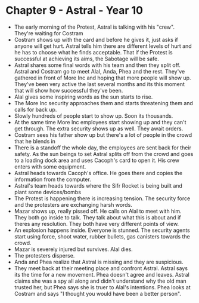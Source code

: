 # Chapter 9 - Astral - Year 10

- The early morning of the Protest, Astral is talking with his "crew". They're waiting for Costram
- Costram shows up with the card and before he gives it, just asks if anyone will get hurt. Astral tells him there are different levels of hurt and he has to choose what he finds acceptable. That if the Protest is successful at achieving its aims, the Sabotage will be safe.
- Astral shares some final words with his team and then they split off. Astral and Costram go to meet Alal, Anda, Phea and the rest. They've gathered in front of More Inc and hoping that more people will show up. They've been very active the last several months and its this moment that will show how successful they've been.
- Alal gives some inspiring words as the sun starts to rise.
- The More Inc security approaches them and starts threatening them and calls for back up.
- Slowly hundreds of people start to show up. Soon its thousands.
- At the same time More Inc employees start showing up and they can't get through. The extra security shows up as well. They await orders.
- Costram sees his father show up but there's a lot of people in the crowd that he blends in
- There is a standoff the whole day, the employees are sent back for their safety. As the sun beings to set Astral splits off from the crowd and goes to a loading dock area and uses Cacoph's card to open it. His crew enters with some equipment. 
- Astral heads towards Cacoph's office. He goes there and copies the information from the computer. 
- Astral's team heads towards where the Sifr Rocket is being built and plant some devices/bombs
- The Protest is happening there is increasing tension. The security force and the protesters are exchanging harsh words. 
- Mazar shows up, really pissed off. He calls on Alal to meet with him. They both go inside to talk. They talk about what this is about and if theres any resolution. They both have very different points of view.
- An explosion happens inside. Everyone is stunned. The security agents start using force, shoot water, rubber bullets, gas canisters towards the crowd.
- Mazar is severely injured but survives. Alal dies.
- The protesters disperse.
- Anda and Phea realize that Astral is missing and they are suspicious.
- They meet back at their meeting place and confront Astral. Astral says its the time for a new movement. Phea doesn't agree and leaves. Astral claims she was a spy all along and didn't understand why the old man trusted her, but Phea says she is truer to Alal's intentions. Phea looks at Costram and says "I thought you would have been a better person".